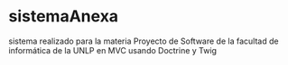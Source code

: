 # sistemaAnexa
sistema realizado para la materia Proyecto de Software de la facultad de informática de la UNLP en MVC usando Doctrine y Twig
